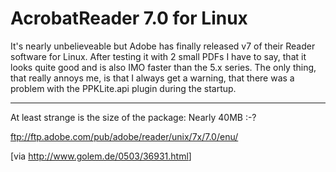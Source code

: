 # AcrobatReader 7.0 for Linux

It's nearly unbelieveable but Adobe has finally released v7 of their Reader software for Linux. After testing it with 2 small PDFs I have to say, that it looks quite good and is also IMO faster than the 5.x series. The only thing, that really annoys me, is that I always get a warning, that there was a problem with the PPKLite.api plugin during the startup.

-------------------------------



At least strange is the size of the package: Nearly 40MB :-?



<ftp://ftp.adobe.com/pub/adobe/reader/unix/7x/7.0/enu/>



[via <a href="http://www.golem.de/0503/36931.html">http://www.golem.de/0503/36931.html</a>]